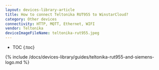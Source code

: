 ```yaml
---
layout: devices-library-article
title: How to connect Teltonika RUT955 to WinstarCloud?
category: Other devices
connectivity: HTTP, MQTT, Ethernet, WIFI
vendor: Teltonika
deviceImageFileName: teltonika-rut955.jpeg
---
```



* TOC
{:toc}

{% include /docs/devices-library/guides/teltonika-rut955-and-siemens-logo.md %}